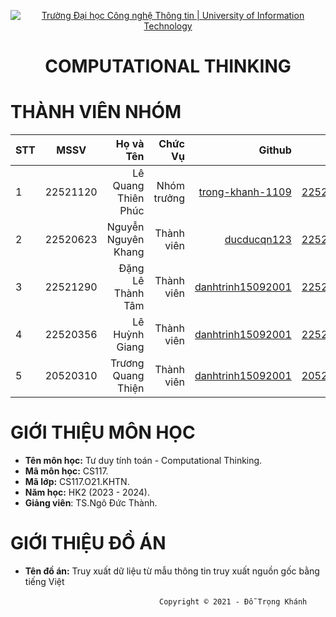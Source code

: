 <!-- Banner -->
<p align="center">
  <a href="https://www.uit.edu.vn/" title="Trường Đại học Công nghệ Thông tin" style="border: none;">
    <img src="https://i.imgur.com/WmMnSRt.png" alt="Trường Đại học Công nghệ Thông tin | University of Information Technology">
  </a>
</p>

<h1 align="center"><b>COMPUTATIONAL THINKING</b></h>

# THÀNH VIÊN NHÓM
| STT    | MSSV          | Họ và Tên              |Chức Vụ    | Github                                                  | Email                   |
| ------ |:-------------:| ----------------------:|----------:|--------------------------------------------------------:|-------------------------:
| 1      | 22521120      | Lê Quang Thiên Phúc    |Nhóm trưởng|[trong-khanh-1109](https://github.com/trong-khanh-1109)  |22521120@gm.uit.edu.vn   |
| 2      | 22520623      | Nguyễn Nguyên Khang    |Thành viên |[ducducqn123](https://github.com/ducducqn123)            |22520623@gm.uit.edu.vn   |
| 3      | 22521290      | Đặng Lê Thành Tâm      |Thành viên |[danhtrinh15092001](https://github.com/danhtrinh15092001)|22521290@gm.uit.edu.vn   |
| 4      | 22520356      | Lê Huỳnh Giang         |Thành viên |[danhtrinh15092001](https://github.com/danhtrinh15092001)|22520356@gm.uit.edu.vn   |
| 5      | 20520310      | Trương Quang Thiện     |Thành viên |[danhtrinh15092001](https://github.com/danhtrinh15092001)|20520310@gm.uit.edu.vn   |

# GIỚI THIỆU MÔN HỌC
* **Tên môn học:** Tư duy tính toán - Computational Thinking.
* **Mã môn học:** CS117.
* **Mã lớp:** CS117.O21.KHTN.
* **Năm học:** HK2 (2023 - 2024).
* **Giảng viên**: TS.Ngô Đức Thành.

# GIỚI THIỆU ĐỒ ÁN
* **Tên đồ án:** Truy xuất dữ liệu từ mẫu thông tin truy xuất nguồn gốc bằng tiếng Việt

<!-- Footer -->
&emsp;&emsp;&emsp;&emsp;&emsp;&emsp;&emsp;&emsp;&emsp;&emsp;&emsp;&emsp;&emsp;&emsp;&emsp;&emsp;&emsp;`Copyright © 2021 - Đỗ Trọng Khánh`
